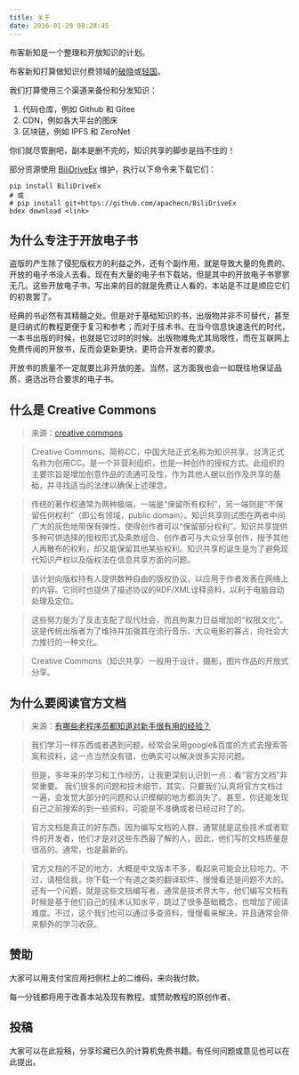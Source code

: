 ```yaml
---
title: 关于
date: 2016-01-29 08:28:45
---
```


布客新知是一个整理和开放知识的计划。

布客新知打算做知识付费领域的[破晓](https://tieba.baidu.com/f?kw=%E7%A0%B4%E6%99%93%E6%9B%B4%E6%96%B0%E7%BB%84)或[轻国](https://www.lightnovel.cn/forum.php)。

我们打算使用三个渠道来备份和分发知识：

1.  代码仓库，例如 Github 和 Gitee
1.  CDN，例如各大平台的图床
1.  区块链，例如 IPFS 和 ZeroNet

你们就尽管删吧，副本是删不完的，知识共享的脚步是挡不住的！

部分资源使用 [BiliDriveEx](https://github.com/apachecn/BiliDriveEx) 维护，执行以下命令来下载它们：

```
pip install BiliDriveEx
# 或
# pip install git+https://github.com/apachecn/BiliDriveEx
bdex download <link>
```

## 为什么专注于开放电子书

盗版的产生除了侵犯版权方的利益之外，还有个副作用，就是导致大量的免费的、开放的电子书没人去看。现在有大量的电子书下载站，但是其中的开放电子书寥寥无几。这些开放电子书，写出来的目的就是免费让人看的，本站是不过是顺应它们的初衷罢了。

经典的书必然有其精髓之处。但是对于基础知识的书，出版物并非不可替代，甚至是归纳式的教程更便于复习和参考；而对于技术书，在当今信息快速迭代的时代，一本书出版的时候，也就是它过时的时候。出版物难免尤其局限性，而在互联网上免费传阅的开放书，反而会更新更快，更符合开发者的要求。

开放书的质量不一定就要比非开放的差。当然，这方面我也会一如既往地保证品质，遴选出符合要求的电子书。

## 什么是 Creative Commons

> 来源：[creative commons](http://baike.baidu.com/view/1224852.htm)

> Creative Commons，简称CC，中国大陆正式名称为知识共享，台湾正式名称为创用CC。是一个非营利组织，也是一种创作的授权方式。此组织的主要宗旨是增加创意作品的流通可及性，作为其他人据以创作及共享的基础，并寻找适当的法律以确保上述理念。

> 传统的著作权通常为两种极端，一端是“保留所有权利”，另一端则是“不保留任何权利”（即公有领域，public domain）。知识共享则试图在两者中间广大的灰色地带保有弹性，使得创作者可以“保留部分权利”。知识共享提供多种可供选择的授权形式及条款组合，创作者可与大众分享创作，授予其他人再散布的权利，却又能保留其他某些权利。知识共享的诞生是为了避免现代知识产权以及版权法在信息共享方面的问题。

> 该计划向版权持有人提供数种自由的版权协议，以应用于作者发表在网络上的内容。它同时也提供了描述协议的RDF/XML诠释资料，以利于电脑自动处理及定位。

> 这些努力是为了反击支配了现代社会，而且拘束力日益增加的“权限文化”。这是传统出版者为了维持并加强其在流行音乐、大众电影的寡占，向社会大力推行的一种文化。

> Creative Commons（知识共享）一般用于设计，摄影，图片作品的开放式分享。

## 为什么要阅读官方文档

> 来源：[有哪些老程序员都知道对新手很有用的经验？](https://www.zhihu.com/question/31507922/answer/53799118)

> 我们学习一样东西或者遇到问题，经常会采用google&百度的方式去搜索答案和资料，这一点当然没有错，也确实可以解决很多实际问题。

> 但是，多年来的学习和工作经历，让我更深刻认识到一点：看“官方文档”非常重要。
我们很多的问题和技术细节，其实，只要我们认真将官方文档过一遍，会发觉大部分的问题和认识模糊的地方都消失了。甚至，你还能发现自己之前搜索的到一些资料，可能是不准确或者已经过时了的。

> 官方文档是真正的好东西，因为编写文档的人群，通常就是这些技术或者软件的开发者，他们才是对这些东西最了解的人，因此，他们写的文档质量是很高的。通常，也是最新的。

> 官方文档的不足的地方，大概是中文版本不多，看起来可能会比较吃力。不过，请相信我，你下载一个有道之类的翻译软件，慢慢看还是问题不大的。还有一个问题，就是这些文档编写者，通常是技术界大牛，他们编写文档有时候是基于他们自己的技术认知水平，跳过了很多基础概念，也增加了阅读难度。不过，这个我们也可以通过多查资料，慢慢看来解决，并且通常会带来额外的学习收获。

## 赞助

大家可以用支付宝应用扫侧栏上的二维码，来向我付款。

每一分钱都将用于改善本站及现有教程，或赞助教程的原创作者。

## 投稿

大家可以在此投稿，分享珍藏已久的计算机免费书籍。有任何问题或意见也可以在此提出。
